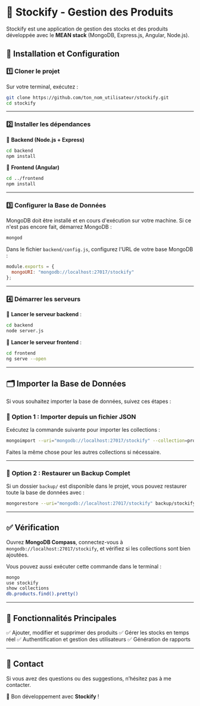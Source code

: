 # 📌 Stockify - Gestion des Produits

Stockify est une application de gestion des stocks et des produits développée avec le **MEAN stack** (MongoDB, Express.js, Angular, Node.js).

## 🚀 Installation et Configuration

### 1️⃣ Cloner le projet  
Sur votre terminal, exécutez :

```bash
git clone https://github.com/ton_nom_utilisateur/stockify.git
cd stockify
```

---

### 2️⃣ Installer les dépendances  
📌 **Backend (Node.js + Express)**

```bash
cd backend
npm install
```

📌 **Frontend (Angular)**

```bash
cd ../frontend
npm install
```

---

### 3️⃣ Configurer la Base de Données  
MongoDB doit être installé et en cours d'exécution sur votre machine. Si ce n'est pas encore fait, démarrez MongoDB :

```bash
mongod
```

Dans le fichier `backend/config.js`, configurez l'URL de votre base MongoDB :

```javascript
module.exports = {
  mongoURI: "mongodb://localhost:27017/stockify"
};
```

---

### 4️⃣ Démarrer les serveurs  

📌 **Lancer le serveur backend** :

```bash
cd backend
node server.js
```

📌 **Lancer le serveur frontend** :

```bash
cd frontend
ng serve --open
```

---

## 🗂 Importer la Base de Données

Si vous souhaitez importer la base de données, suivez ces étapes :

### 🔹 **Option 1 : Importer depuis un fichier JSON**
Exécutez la commande suivante pour importer les collections :

```bash
mongoimport --uri="mongodb://localhost:27017/stockify" --collection=products --file=db_backup/products.json --jsonArray
```

Faites la même chose pour les autres collections si nécessaire.

---

### 🔹 **Option 2 : Restaurer un Backup Complet**
Si un dossier `backup/` est disponible dans le projet, vous pouvez restaurer toute la base de données avec :

```bash
mongorestore --uri="mongodb://localhost:27017/stockify" backup/stockify
```

---

## ✅ Vérification
Ouvrez **MongoDB Compass**, connectez-vous à `mongodb://localhost:27017/stockify`, et vérifiez si les collections sont bien ajoutées.

Vous pouvez aussi exécuter cette commande dans le terminal :

```bash
mongo
use stockify
show collections
db.products.find().pretty()
```

---

## 🎯 Fonctionnalités Principales
✅ Ajouter, modifier et supprimer des produits
✅ Gérer les stocks en temps réel
✅ Authentification et gestion des utilisateurs
✅ Génération de rapports

---

## 📩 Contact
Si vous avez des questions ou des suggestions, n’hésitez pas à me contacter.

🚀 Bon développement avec **Stockify** !

